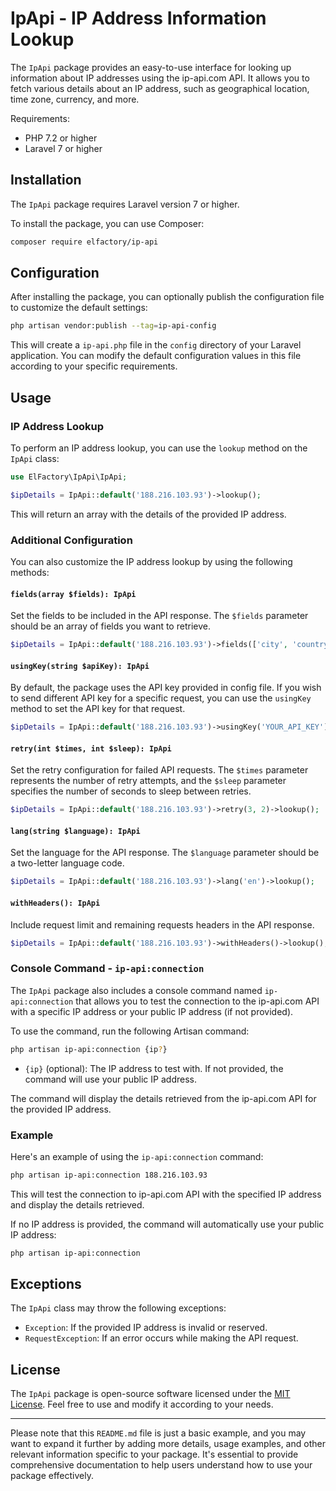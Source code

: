 # IpApi - IP Address Information Lookup

The `IpApi` package provides an easy-to-use interface for looking up information about IP addresses using the ip-api.com API. It allows you to fetch various details about an IP address, such as geographical location, time zone, currency, and more.

Requirements:
- PHP 7.2 or higher
- Laravel 7 or higher

## Installation

The `IpApi` package requires Laravel version 7 or higher.

To install the package, you can use Composer:

```bash
composer require elfactory/ip-api
```

## Configuration

After installing the package, you can optionally publish the configuration file to customize the default settings:

```bash
php artisan vendor:publish --tag=ip-api-config
```

This will create a `ip-api.php` file in the `config` directory of your Laravel application. You can modify the default configuration values in this file according to your specific requirements.

## Usage

### IP Address Lookup

To perform an IP address lookup, you can use the `lookup` method on the `IpApi` class:

```php
use ElFactory\IpApi\IpApi;

$ipDetails = IpApi::default('188.216.103.93')->lookup();
```

This will return an array with the details of the provided IP address.

### Additional Configuration

You can also customize the IP address lookup by using the following methods:

#### `fields(array $fields): IpApi`

Set the fields to be included in the API response. The `$fields` parameter should be an array of fields you want to retrieve.

```php
$ipDetails = IpApi::default('188.216.103.93')->fields(['city', 'country', 'timezone'])->lookup();
```

#### `usingKey(string $apiKey): IpApi`

By default, the package uses the API key provided in config file. If you wish to send different API key for a specific request, you can use the `usingKey` method to set the API key for that request.

```php
$ipDetails = IpApi::default('188.216.103.93')->usingKey('YOUR_API_KEY')->lookup();
```

#### `retry(int $times, int $sleep): IpApi`

Set the retry configuration for failed API requests. The `$times` parameter represents the number of retry attempts, and the `$sleep` parameter specifies the number of seconds to sleep between retries.

```php
$ipDetails = IpApi::default('188.216.103.93')->retry(3, 2)->lookup();
```

#### `lang(string $language): IpApi`

Set the language for the API response. The `$language` parameter should be a two-letter language code.

```php
$ipDetails = IpApi::default('188.216.103.93')->lang('en')->lookup();
```

#### `withHeaders(): IpApi`

Include request limit and remaining requests headers in the API response.

```php
$ipDetails = IpApi::default('188.216.103.93')->withHeaders()->lookup();
```

### Console Command - `ip-api:connection`

The `IpApi` package also includes a console command named `ip-api:connection` that allows you to test the connection to the ip-api.com API with a specific IP address or your public IP address (if not provided).

To use the command, run the following Artisan command:

```bash
php artisan ip-api:connection {ip?}
```

- `{ip}` (optional): The IP address to test with. If not provided, the command will use your public IP address.

The command will display the details retrieved from the ip-api.com API for the provided IP address.

### Example

Here's an example of using the `ip-api:connection` command:

```bash
php artisan ip-api:connection 188.216.103.93
```

This will test the connection to ip-api.com API with the specified IP address and display the details retrieved.

If no IP address is provided, the command will automatically use your public IP address:

```bash
php artisan ip-api:connection
```

## Exceptions

The `IpApi` class may throw the following exceptions:

- `Exception`: If the provided IP address is invalid or reserved.
- `RequestException`: If an error occurs while making the API request.

## License

The `IpApi` package is open-source software licensed under the [MIT License](https://opensource.org/licenses/MIT). Feel free to use and modify it according to your needs.

---

Please note that this `README.md` file is just a basic example, and you may want to expand it further by adding more details, usage examples, and other relevant information specific to your package. It's essential to provide comprehensive documentation to help users understand how to use your package effectively.